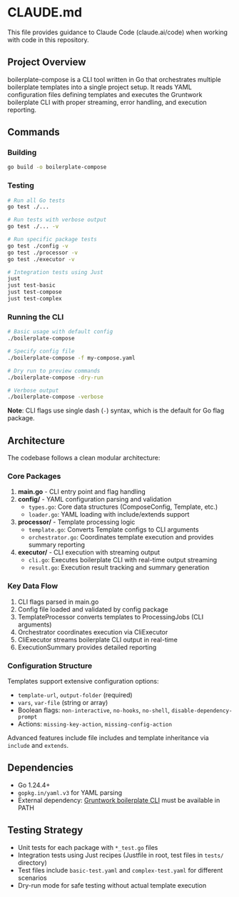 # CLAUDE.md

This file provides guidance to Claude Code (claude.ai/code) when working with code in this repository.

## Project Overview

boilerplate-compose is a CLI tool written in Go that orchestrates multiple boilerplate templates into a single project setup. It reads YAML configuration files defining templates and executes the Gruntwork boilerplate CLI with proper streaming, error handling, and execution reporting.

## Commands

### Building

```bash
go build -o boilerplate-compose
```

### Testing

```bash
# Run all Go tests
go test ./...

# Run tests with verbose output
go test ./... -v

# Run specific package tests
go test ./config -v
go test ./processor -v
go test ./executor -v

# Integration tests using Just
just
just test-basic
just test-compose
just test-complex
```

### Running the CLI

```bash
# Basic usage with default config
./boilerplate-compose

# Specify config file
./boilerplate-compose -f my-compose.yaml

# Dry run to preview commands
./boilerplate-compose -dry-run

# Verbose output
./boilerplate-compose -verbose
```

**Note**: CLI flags use single dash (`-`) syntax, which is the default for Go flag package.

## Architecture

The codebase follows a clean modular architecture:

### Core Packages

1. **main.go** - CLI entry point and flag handling
2. **config/** - YAML configuration parsing and validation
   - `types.go`: Core data structures (ComposeConfig, Template, etc.)
   - `loader.go`: YAML loading with include/extends support
3. **processor/** - Template processing logic
   - `template.go`: Converts Template configs to CLI arguments
   - `orchestrator.go`: Coordinates template execution and provides summary reporting
4. **executor/** - CLI execution with streaming output
   - `cli.go`: Executes boilerplate CLI with real-time output streaming
   - `result.go`: Execution result tracking and summary generation

### Key Data Flow

1. CLI flags parsed in main.go
2. Config file loaded and validated by config package
3. TemplateProcessor converts templates to ProcessingJobs (CLI arguments)
4. Orchestrator coordinates execution via CliExecutor
5. CliExecutor streams boilerplate CLI output in real-time
6. ExecutionSummary provides detailed reporting

### Configuration Structure

Templates support extensive configuration options:

- `template-url`, `output-folder` (required)
- `vars`, `var-file` (string or array)
- Boolean flags: `non-interactive`, `no-hooks`, `no-shell`, `disable-dependency-prompt`
- Actions: `missing-key-action`, `missing-config-action`

Advanced features include file includes and template inheritance via `include` and `extends`.

## Dependencies

- Go 1.24.4+
- `gopkg.in/yaml.v3` for YAML parsing
- External dependency: [Gruntwork boilerplate CLI](https://github.com/gruntwork-io/boilerplate) must be available in PATH

## Testing Strategy

- Unit tests for each package with `*_test.go` files
- Integration tests using Just recipes (Justfile in root, test files in `tests/` directory)
- Test files include `basic-test.yaml` and `complex-test.yaml` for different scenarios
- Dry-run mode for safe testing without actual template execution
